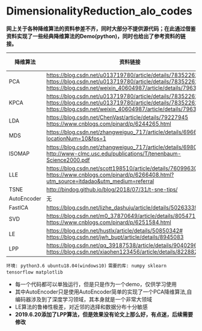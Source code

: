 # DimensionalityReduction_alo_codes

**网上关于各种降维算法的资料参差不齐，同时大部分不提供源代码；在此通过借鉴资料实现了一些经典降维算法的Demo(python)，同时也给出了参考资料的链接。**

降维算法|资料链接|展示|
---|---|---
PCA | https://blog.csdn.net/u013719780/article/details/78352262 https://blog.csdn.net/u013719780/article/details/78352262 https://blog.csdn.net/weixin_40604987/article/details/79632888 |  ![PCA](codes/PCA/PCA.png)
KPCA | https://blog.csdn.net/u013719780/article/details/78352262 https://blog.csdn.net/u013719780/article/details/78352262 https://blog.csdn.net/weixin_40604987/article/details/79632888 | ![KPCA](codes/PCA/KPCA.png)
LDA | https://blog.csdn.net/ChenVast/article/details/79227945 https://www.cnblogs.com/pinard/p/6244265.html | ![LDA](codes/LDA/LDA.png)
MDS | https://blog.csdn.net/zhangweiguo_717/article/details/69663452?locationNum=10&fps=1 | ![MDS](codes/MDS/MDS_1.png) ![Tensor-MDS](codes/MDS/MDS_2.png)
ISOMAP | https://blog.csdn.net/zhangweiguo_717/article/details/69802312 http://www-clmc.usc.edu/publications/T/tenenbaum-Science2000.pdf | ![ISOMAP](codes/ISOMAP/Isomap.png)
LLE | https://blog.csdn.net/scott198510/article/details/76099630 https://www.cnblogs.com/pinard/p/6266408.html?utm_source=itdadao&utm_medium=referral | ![LLE](codes/LLE/LLE.png)
TSNE | http://bindog.github.io/blog/2018/07/31/t-sne-tips/ | ![TSNE](codes/T-SNE/T-SNE.png)
AutoEncoder |无　| ![AutoEncoder](codes/AutoEncoder/AutoEncoder.png)
FastICA | https://blog.csdn.net/lizhe_dashuju/article/details/50263339
SVD | https://blog.csdn.net/m0_37870649/article/details/80547167 https://www.cnblogs.com/pinard/p/6251584.html | 
LE | https://blog.csdn.net/hustlx/article/details/50850342# https://blog.csdn.net/jwh_bupt/article/details/8945083 | ![LE](codes/LE/LE_1.png)
LPP | https://blog.csdn.net/qq_39187538/article/details/90402961 https://blog.csdn.net/xiaohen123456/article/details/82288222 | ![LPP](codes/LPP/LPP.png)


`环境: python3.6 ubuntu18.04(windows10)`
`需要的库: numpy sklearn tensorflow matplotlib`
- 每一个代码都可以单独运行，但是只是作为一个demo，仅供学习使用
- 其中AutoEncoder只是使用AutoEncoder简单的实现了一个PCA降维算法,自编码器涉及到了深度学习领域，其本身就是一个非常大领域
- LE算法的鲁棒性极差，对近邻的选择和数据分布十分敏感
- **2019.6.20添加了LPP算法，但是效果没有论文上那么好，有点迷，后续需要修改**
